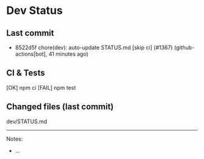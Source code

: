 # Dev Status

## Last commit
- 8522d5f chore(dev): auto-update STATUS.md [skip ci] (#1367) (github-actions[bot], 41 minutes ago)
## CI & Tests
[OK] npm ci
[FAIL] npm test

## Changed files (last commit)
dev/STATUS.md

---
Notes:
- ...

